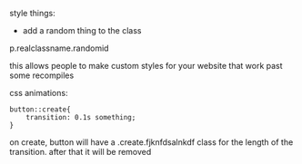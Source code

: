 style things:
- add a random thing to the class

p.realclassname.randomid

this allows people to make custom styles for your website that work past some recompiles

css animations:

```
button::create{
	transition: 0.1s something;
}
```

on create, button will have a .create.fjknfdsalnkdf class for the length of the transition. after that it will be removed